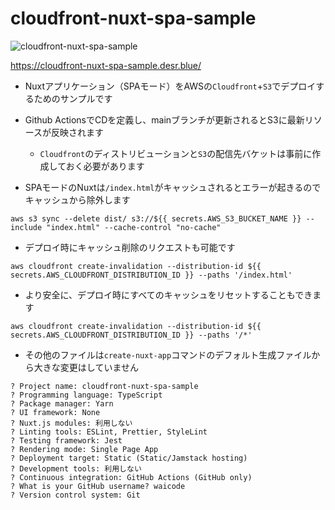# cloudfront-nuxt-spa-sample

![cloudfront-nuxt-spa-sample](https://main.d2elhmbkojzkli.amplifyapp.com/amplify-nuxt-spa-sample.png "cloudfront-nuxt-spa-sample")

<https://cloudfront-nuxt-spa-sample.desr.blue/>

* Nuxtアプリケーション（SPAモード）をAWSの`Cloudfront`+`S3`でデプロイするためのサンプルです

* Github ActionsでCDを定義し、mainブランチが更新されるとS3に最新リソースが反映されます
  * `Cloudfront`のディストリビューションと`S3`の配信先バケットは事前に作成しておく必要があります

* SPAモードのNuxtは`/index.html`がキャッシュされるとエラーが起きるのでキャッシュから除外します

```Shell
aws s3 sync --delete dist/ s3://${{ secrets.AWS_S3_BUCKET_NAME }} --include "index.html" --cache-control "no-cache"
```

* デプロイ時にキャッシュ削除のリクエストも可能です

```Shell
aws cloudfront create-invalidation --distribution-id ${{ secrets.AWS_CLOUDFRONT_DISTRIBUTION_ID }} --paths '/index.html'
```

* より安全に、デプロイ時にすべてのキャッシュをリセットすることもできます

```Shell
aws cloudfront create-invalidation --distribution-id ${{ secrets.AWS_CLOUDFRONT_DISTRIBUTION_ID }} --paths '/*'
```

* その他のファイルは`create-nuxt-app`コマンドのデフォルト生成ファイルから大きな変更はしていません

```Shell
? Project name: cloudfront-nuxt-spa-sample
? Programming language: TypeScript
? Package manager: Yarn
? UI framework: None
? Nuxt.js modules: 利用しない
? Linting tools: ESLint, Prettier, StyleLint
? Testing framework: Jest
? Rendering mode: Single Page App
? Deployment target: Static (Static/Jamstack hosting)
? Development tools: 利用しない
? Continuous integration: GitHub Actions (GitHub only)
? What is your GitHub username? waicode
? Version control system: Git
```
